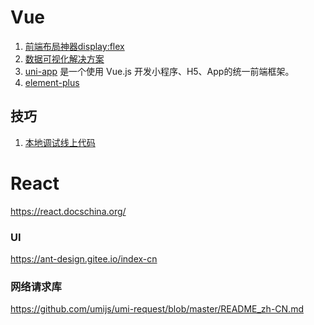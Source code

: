 Vue
===
1. [前端布局神器display:flex](https://www.cnblogs.com/qingchunshiguang/p/8011103.html)
1. [数据可视化解决方案](https://antv.gitee.io/zh)
1. [uni-app](https://gitee.com/dcloud/uni-app) 是一个使用 Vue.js 开发小程序、H5、App的统一前端框架。
1. [element-plus](https://gitee.com/element-plus/element-plus)


## 技巧
1. [本地调试线上代码](https://tech.youzan.chttps://ant-design.gitee.io/index-cnom/zan-proxy/)


React
===

https://react.docschina.org/

### UI

https://ant-design.gitee.io/index-cn

### 网络请求库

https://github.com/umijs/umi-request/blob/master/README_zh-CN.md
